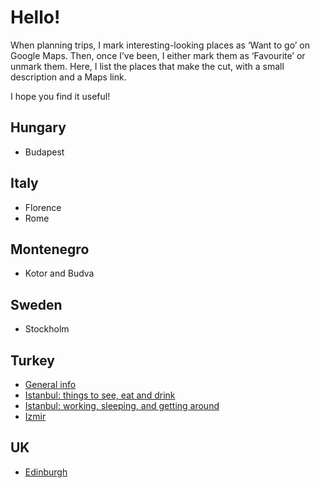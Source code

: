 # Hello!

When planning trips, I mark interesting-looking places as ‘Want to go’ on Google Maps. Then, once I’ve been, I either mark them as ‘Favourite’ or unmark them. Here, I list the places that make the cut, with a small description and a Maps link.

I hope you find it useful!

## Hungary

- Budapest

## Italy

- Florence
- Rome

## Montenegro

- Kotor and Budva

## Sweden

- Stockholm

## Turkey

- [General info](turkey.md)
- [Istanbul: things to see, eat and drink](istanbul1.md)
- [Istanbul: working, sleeping, and getting around](istanbul2.md)
- [Izmir](izmir.md)

## UK

- [Edinburgh](edinburgh.md)
